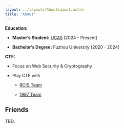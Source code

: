 ```yaml
---
layout: ../layouts/AboutLayout.astro
title: "About"
---
```


**Education:**

- **Master’s Student:** [UCAS](https://english.ucas.ac.cn/) (2024 - Present)

- **Bachelor’s Degree:** Fuzhou University (2020 - 2024)

**CTF:**

- Focus on Web Security & Cryptography

- Play CTF with

  - [ROIS Team](https://rois.io/)

  - [1997 Team](https://yijiujiuqinianwoxuehuilekaiqiche.github.io/)

## Friends

TBD.
